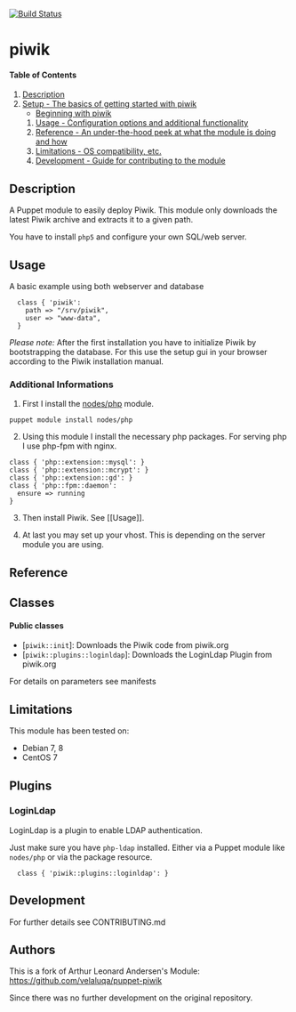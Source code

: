 [![Build Status](https://travis-ci.org/martialblog/puppet-piwik.svg?branch=master)](https://travis-ci.org/martialblog/puppet-piwik)

# piwik

#### Table of Contents

1. [Description](#description)
1. [Setup - The basics of getting started with piwik](#setup)
    * [Beginning with piwik](#beginning-with-piwik)
    1. [Usage - Configuration options and additional functionality](#usage)
    1. [Reference - An under-the-hood peek at what the module is doing and how](#reference)
    1. [Limitations - OS compatibility, etc.](#limitations)
    1. [Development - Guide for contributing to the module](#development)

## Description

A Puppet module to easily deploy Piwik.
This module only downloads the latest Piwik archive and extracts it to a given path.

You have to install `php5` and configure your own SQL/web server.

## Usage

A basic example using both webserver and database
```puppet
  class { 'piwik':
    path => "/srv/piwik",
    user => "www-data",
  }
```

*Please note:* After the first installation you have to initialize
 Piwik by bootstrapping the database. For this use the setup gui in
 your browser according to the Piwik installation manual.

### Additional Informations

1. First I install the
   [nodes/php](https://forge.puppetlabs.com/nodes/php) module.

```puppet
puppet module install nodes/php
```

2. Using this module I install the necessary php packages. For serving
   php I use php-fpm with nginx.

```puppet
class { 'php::extension::mysql': }
class { 'php::extension::mcrypt': }
class { 'php::extension::gd': }
class { 'php::fpm::daemon':
  ensure => running
}
```

3. Then install Piwik. See [[Usage]].

4. At last you may set up your vhost. This is depending on the server module you are using.

## Reference

## Classes

#### Public classes

* [`piwik::init`]: Downloads the Piwik code from piwik.org
* [`piwik::plugins::loginldap`]: Downloads the LoginLdap Plugin from piwik.org

For details on parameters see manifests

## Limitations

This module has been tested on:
* Debian 7, 8
* CentOS 7

## Plugins

### LoginLdap

LoginLdap is a plugin to enable LDAP authentication.

Just make sure you have `php-ldap` installed. Either via a Puppet
module like `nodes/php` or via the package resource.

```puppet
  class { 'piwik::plugins::loginldap': }
```

## Development

For further details see CONTRIBUTING.md

## Authors

This is a fork of Arthur Leonard Andersen's Module: https://github.com/velaluqa/puppet-piwik

Since there was no further development on the original repository.

